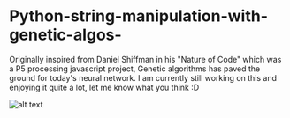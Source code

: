 # Python-string-manipulation-with-genetic-algos-
Originally inspired from Daniel Shiffman in his "Nature of Code" which was a P5 processing javascript project, Genetic algorithms has paved the ground for today's neural network. I am currently still working on this and enjoying it quite a lot, let me know what you think :D

![alt text](https://raw.githubusercontent.com/Tavnos/Python-string-manipulation-with-genetic-algos-/main/1.0.1.PNG)
